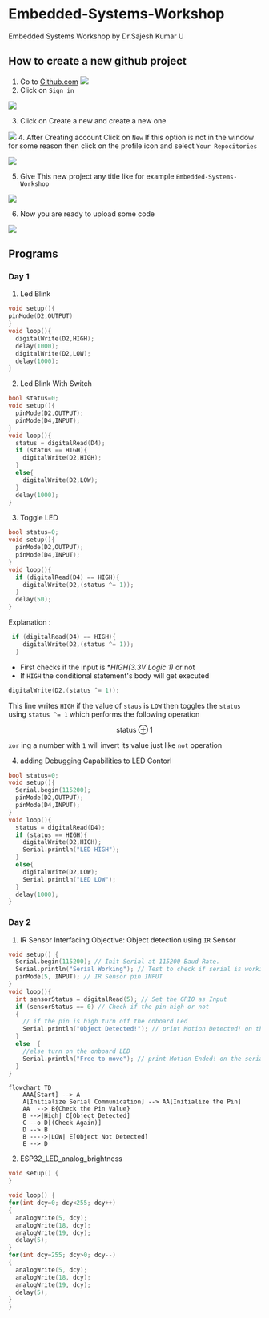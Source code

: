 # Embedded-Systems-Workshop

Embedded Systems Workshop by Dr.Sajesh Kumar U

## How to create a new github project

1. Go to [Github.com](www.gihub.com)
   ![](./Images/1.png?raw=true)
2. Click on `Sign in`

![](./Images/2.png?raw=true)

3. Click on Create a new and create a new one

![](./Images/3.png?raw=true) 4. After Creating account Click on `New`
If this option is not in the window for some reason then click on the profile icon and select `Your Repocitories`

![](./Images/4.png?raw=true)

5. Give This new project any title like for example `Embedded-Systems-Workshop`

![](./Images/5.png?raw=true)

6. Now you are ready to upload some code

![](./Images/6.png?raw=true)

## Programs

### Day 1

1. Led Blink

```c
void setup(){
pinMode(D2,OUTPUT)
}
void loop(){
  digitalWrite(D2,HIGH);
  delay(1000);
  digitalWrite(D2,LOW);
  delay(1000);
}
```

2. Led Blink With Switch

```c
bool status=0;
void setup(){
  pinMode(D2,OUTPUT);
  pinMode(D4,INPUT);
}
void loop(){
  status = digitalRead(D4);
  if (status == HIGH){
    digitalWrite(D2,HIGH);
  }
  else{
    digitalWrite(D2,LOW);
  }
  delay(1000);
}
```

3. Toggle LED

```c
bool status=0;
void setup(){
  pinMode(D2,OUTPUT);
  pinMode(D4,INPUT);
}
void loop(){
  if (digitalRead(D4) == HIGH){
    digitalWrite(D2,(status ^= 1));
  }
  delay(50);
}
```

Explanation :

```c
 if (digitalRead(D4) == HIGH){
    digitalWrite(D2,(status ^= 1));
  }
```

- First checks if the input is \*_HIGH(3.3V Logic 1)_ or not
- If `HIGH` the conditional statement's body will get executed

```c
digitalWrite(D2,(status ^= 1));
```

This line writes `HIGH` if the value of `staus` is `LOW` then toggles the
`status` using `status ^= 1` which performs the following operation

$$
\text{status} \oplus 1
$$

`xor` ing a number with `1` will invert its value just like `not` operation

4. adding Debugging Capabilities to LED Contorl

```c
bool status=0;
void setup(){
  Serial.begin(115200);
  pinMode(D2,OUTPUT);
  pinMode(D4,INPUT);
}
void loop(){
  status = digitalRead(D4);
  if (status == HIGH){
    digitalWrite(D2,HIGH);
    Serial.println("LED HIGH");
  }
  else{
    digitalWrite(D2,LOW);
    Serial.println("LED LOW");
  }
  delay(1000);
}
```

### Day 2

<!-- Source : Embedded Systems Workshop by Sajesh Kumar U -->

1. IR Sensor Interfacing
   Objective: Object detection using `IR` Sensor

```c
void setup() {
  Serial.begin(115200); // Init Serial at 115200 Baud Rate.
  Serial.println("Serial Working"); // Test to check if serial is working or not
  pinMode(5, INPUT); // IR Sensor pin INPUT
}
void loop(){
  int sensorStatus = digitalRead(5); // Set the GPIO as Input
  if (sensorStatus == 0) // Check if the pin high or not
  {
    // if the pin is high turn off the onboard Led
    Serial.println("Object Detected!"); // print Motion Detected! on the serial monitor window
  }
  else  {
    //else turn on the onboard LED
    Serial.println("Free to move"); // print Motion Ended! on the serial monitor window
  }
}
```

```mermaid
flowchart TD
    AAA[Start] --> A
    A[Initialize Serial Communication] --> AA[Initialize the Pin]
    AA  --> B{Check the Pin Value}
    B -->|High| C[Object Detected]
    C --o D[(Check Again)]
    D --> B
    B ---->|LOW| E[Object Not Detected]
    E --> D
```

2. ESP32_LED_analog_brightness

```c
void setup() {
}

void loop() {
for(int dcy=0; dcy<255; dcy++)
{
  analogWrite(5, dcy);
  analogWrite(18, dcy);
  analogWrite(19, dcy);
  delay(5);
}
for(int dcy=255; dcy>0; dcy--)
{
  analogWrite(5, dcy);
  analogWrite(18, dcy);
  analogWrite(19, dcy);
  delay(5);
}
}
```
